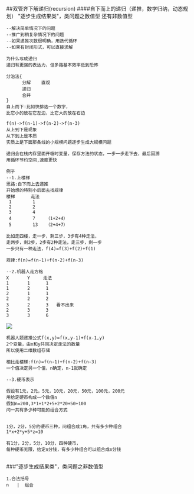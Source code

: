 ##双管齐下解递归(recursion)
####自下而上的递归（递推，数学归纳，动态规划）
"逐步生成结果类"，类问题之数值型
还有非数值型
```
--解决简单情况下的问题
--推广到稍复杂情况下的问题
--如果递推次数很明确，用迭代循环
--如果有封闭形式，可以直接求解

为什么写成递归
递归有更强的表达力，但多路基本效率低到恐怖

分治法{
      分解    直观
      递归
      合并
}
自上而下:比如快排选一个数字，
比它小的放在它左边，比它大的放在右边

f(n)->f(n-1)->f(n-2)->f(n-3)
从上到下是现象
从下到上是本质
实质上是下面那条线的小规模问题逐步生成大规模问题

递归会在栈内存里面开临时变量，保存方法的状态，一步一步走下去，最后回溯
用循环节约空间,速度更快

例子
--1.上楼梯
思路:自下而上去递推
开始想的特别小后面去找规律
楼梯      走法
 1        1
 2        2
 3        4
 4        7    （1+2+4）
 5        13   （2+4+7）

比如走四楼，走一步，剩三步，3步有4种走法，
走两步，剩2步，2步有2种走法，走三步，剩一步
一步只有一种走法，f(4)=f(3)+f(2)+f(1)

规律:f(n)=f(n-1)+f(n-2)+f(n-3)

--2.机器人走方格
X       Y     走法
1       1      1
1       2      1
2       1      1
2       2      2
3       2      3   看不出来
2       3      3
3       3      6         
```
![](https://note.youdao.com/yws/public/resource/f203939d06b267a17218f976ad641e71/xmlnote/5F956A52C7094DE6BC8491AED11F86D7/2609)
```
机器人题递推公式f(x,y)=f(x,y-1)+f(x-1,y)
2个变量，由x和y共同决定走法的数量
所以使用二维数组存储

相比走楼梯:f(n)=f(n-1)+f(n-2)+f(n-3)
一个值决定另一个值，n确定，n-1就确定

--3.硬币表示

假设有1元，2元，5元，10元，20元，50元，100元，200元
用给定硬币构成一个数值n
假如n=200,3*1+1*2+5+2*20+50+100
问一共有多少种可能的组合方式


1分，2分，5分的硬币三种，问组合成1角，共有多少种组合
1*x+2*y+5*z=10

有1分，2分，5分，10分，四种硬币，
每种硬币无限，给定n分钱，有多少种组合可以组合成n分钱


```
###"逐步生成结果类"，类问题之非数值型
```
1.合法括号
n   |  组合

```